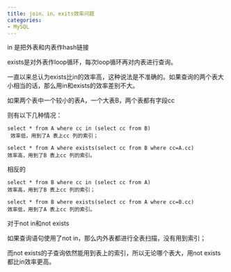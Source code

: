 ```yaml
---
title: join、in、exits效率问题
categories:
- MySQL
---
```

in 是把外表和内表作hash链接

exists是对外表作loop循环，每次loop循环再对内表进行查询。

一直以来总认为exists比in的效率高，这种说法是不准确的。如果查询的两个表大小相当的话，那么用in和exists的效率差别不大。

如果两个表中一个较小的表A，一个大表B，两个表都有字段cc

则有以下几种情况：
```
select * from A where cc in (select cc from B)
 效率低，用到了A 表上cc 列的索引；
```

```
select * from A where exists(select cc from B where cc=A.cc)
效率高，用到了B 表上cc 列的索引。
```


相反的
```
select * from B where cc in (select cc from A)
效率高，用到了B 表上cc 列的索引；
```

```
select * from B where exists(select cc from A where cc=B.cc)
效率低，用到了A 表上cc 列的索引。
```


对于not in和not exists

如果查询语句使用了not in，那么内外表都进行全表扫描，没有用到索引；

而not exists的子查询依然能用到表上的索引，所以无论哪个表大，用not exists都比in效率更高。
